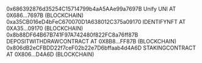 0x686392876d35254C15714799b4aA5AAe99a7697B  Unify UNI AT 0X686...7697B (BLOCKCHAIN)
0xa35CB016eD4bFeC670070D1A638012C375a09170 IDENTIFYNFT AT 0XA35...09170 (BLOCKCHAIN)
0x8b88DF64B67B741F97A742480f822FC8a76ff87B  DEPOSITWITHDRAWCONTRACT AT 0X8B8...FF87B (BLOCKCHAIN)
0x806dB2eCFBDD22f7ceF02b22e7D6bffaab4d4A6D STAKINGCONTRACT AT 0X806...D4A6D (BLOCKCHAIN)
